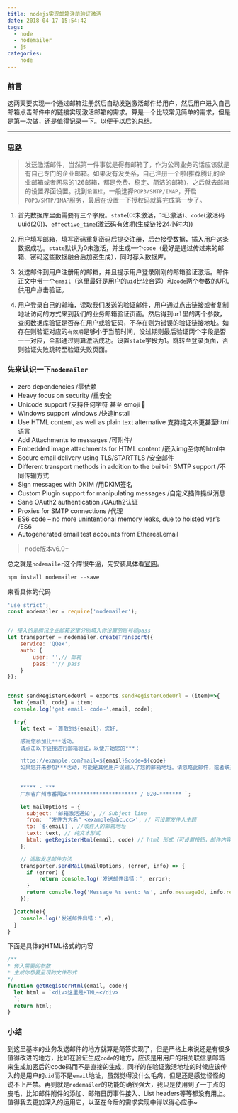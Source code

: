 ```yaml
---
title: nodejs实现邮箱注册验证激活
date: 2018-04-17 15:54:42
tags: 
  - node
  - nodemailer
  - js
categories:
    node 
---
```


### 前言

这两天要实现一个通过邮箱注册然后自动发送激活邮件给用户，然后用户进入自己邮箱点击邮件中的链接实现激活邮箱的需求。算是一个比较常见简单的需求，但是是第一次做，还是值得记录一下。以便于以后的总结。

---

### 思路
> 发送激活邮件，当然第一件事就是得有邮箱了，作为公司业务的话应该就是有自己专门的企业邮箱。如果没有没关系，自己注册一个啦(推荐腾讯的企业邮箱或者网易的126邮箱，都是免费、稳定、简洁的邮箱)，之后就去邮箱的设置界面设置。找到`设置栏`，一般选择`POP3/SMTP/IMAP`，开启`POP3/SMTP/IMAP`服务，最后在设置一下授权码就算完成第一步了。

1. 首先数据库里面需要有三个字段。`state`(0:未激活，1:已激活)、`code`(激活码 uuid(20))、`effective_time`(激活码有效期(生成链接24小时内))

2. 用户填写邮箱，填写密码重复密码后提交注册，后台接受数据，插入用户这条数据成功。`state`默认为0未激活，并生成一个`code`（最好是通过传过来的邮箱、密码这些数据融合后加密生成），同时存入数据库。

3. 发送邮件到用户注册用的邮箱，并且提示用户登录刚刚的邮箱验证激活。邮件正文中带一个`email`（这里最好是用户的`uid`比较合适）和`code`两个参数的URL供用户点击验证。

4. 用户登录自己的邮箱，读取我们发送的验证邮件，用户通过点击链接或者复制地址访问的方式来到我们的业务邮箱验证页面。然后得到`url`里的两个参数，查阅数据库验证是否存在用户或验证码，不存在则为错误的验证链接地址。如存在则验证对应的`有效期`是够小于当前时间，没过期则最后验证两个字段是否一一对应，全部通过则算激活成功。设置`state`字段为1。跳转至登录页面，否则验证失败跳转至验证失败页面。

### 先来认识一下`nodemailer`

- zero dependencies /零依赖
- Heavy focus on security /重安全
- Unicode support /支持任何字符 甚至 emoji 👻
- Windows support windows /快速install
- Use HTML content, as well as plain text alternative 支持纯文本更甚至html语言
- Add Attachments to messages /可附件/
- Embedded image attachments for HTML content /嵌入img至你的html中
- Secure email delivery using TLS/STARTTLS /安全邮件
- Different transport methods in addition to the built-in SMTP support /不同传输方式
- Sign messages with DKIM /用DKIM签名
- Custom Plugin support for manipulating messages /自定义插件操纵消息
- Sane OAuth2 authentication /OAuth2认证
- Proxies for SMTP connections /代理
- ES6 code – no more unintentional memory leaks, due to hoisted var’s /ES6
- Autogenerated email test accounts from Ethereal.email

> node版本v6.0+

总之就是`nodemailer`这个库很牛逼，先安装具体看[官网](https://nodemailer.com/about/)。

``` js
npm install nodemailer --save
```

来看具体的代码

``` js
'use strict';
const nodemailer = require('nodemailer');


// 接入的是腾讯企业邮箱这里分别填入你设置的账号和pass
let transporter = nodemailer.createTransport({
    service: 'QQex',
    auth: {
        user: '',// 邮箱
        pass: ''// pass
    }
});


const sendRegisterCodeUrl = exports.sendRegisterCodeUrl = (item)=>{
  let {email, code} = item;
  console.log('get email~ code~',email, code);

  try{
    let text = `尊敬的${email}，您好, 

    感谢您参加比***活动。 
    请点击以下链接进行邮箱验证，以便开始您的***： 

    https://example.com?mail=${email}&code=${code} 
    如果您并未参加***活动，可能是其他用户误输入了您的邮箱地址。请忽略此邮件，或者联系我们。 
    
    
    ***** - ***
    广东省广州市番禺区********************** / 020-******* `;

    let mailOptions = {
      subject: '邮箱激活通知', // Subject line
      from: '"发件方大名" <example@abc.cc>', // 可设置发件人主题
      to: `${email}`, //收件人的邮箱地址
      text: text, // 纯文本形式
      html: getRegisterHtml(email, code) // html 形式（可设置按钮，邮件内容样式）
    };

    // 调取发送邮件方法
    transporter.sendMail(mailOptions, (error, info) => {
      if (error) {
          return console.log('发送邮件出错：', error);
      }
      return console.log('Message %s sent: %s', info.messageId, info.response);
    });

  }catch(e){
    console.log('发送邮件出错：',e);
  }
}
```

下面是具体的HTML格式的内容

``` js
/** 
* 传入需要的参数
* 生成你想要呈现的文件形式
*/
function getRegisterHtml(email, code){
  let html = `<div>这里是HTML~</div>
  `;
  return html;
}
```

### 小结
到这里基本的业务发送邮件的地方就算是简答实现了，但是严格上来说还是有很多值得改进的地方，比如在验证生成`code`的地方，应该是用用户的相关联信息邮箱来生成加密后的code码而不是直接的生成，同样的在验证激活地址的时候应该传入的是用户的`uid`而不是`email`地址，虽然觉得没什么毛病，但是还是感觉怪怪的说不上严禁。再则就是`nodemailer`的功能的确很强大，我只是使用到了一丁点的皮毛，比如邮件附件的添加、邮箱日历事件接入、List headers等等都没有用上。值得我去更加深入的运用它，以至在今后的需求实现中得以得心应手~
